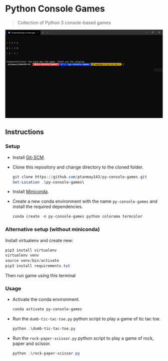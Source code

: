 # Python Console Games

> Collection of Python 3 console-based games

![Dumb Tic Tac Toe](/assets/dumb-tic-tac-toe.png?raw=true)

## Instructions

### Setup

- Install [Git-SCM](https://git-scm.com/book/en/v2/Getting-Started-Installing-Git).

- Clone this repository and change directory to the cloned folder.

  ```powershell
  git clone https://github.com/ptanmay143/py-console-games.git
  Set-Location .\py-console-games\
  ```

- Install [Miniconda](https://conda.io/projects/conda/en/latest/user-guide/install/index.html).

- Create a new conda environment with the name `py-console-games` and install the required dependencies.

  ```powershell
  conda create -n py-console-games python colorama termcolor
  ```
### Alternative setup (without miniconda)
Install virtualenv and create new:
```powershell
pip3 install virtualenv
virtualenv venv
source venv/bin/activate
pip3 install requirements.txt
```
Then run game using this terminal


### Usage

- Activate the conda environment.

  ```powershell
  conda activate py-console-games
  ```

- Run the `dumb-tic-tac-toe.py` python script to play a game of tic tac toe.

  ```powershell
  python .\dumb-tic-tac-toe.py
  ```

- Run the `rock-paper-scissor.py` python script to play a game of rock, paper and scissor.

  ```powershell
  python .\rock-paper-scissor.py
  ```
